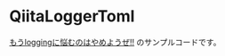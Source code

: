 # QiitaLoggerToml
[もうloggingに悩むのはやめようぜ!!](https://qiita.com/uANDi/items/9a2b980262bc43455f2e) のサンプルコードです。

